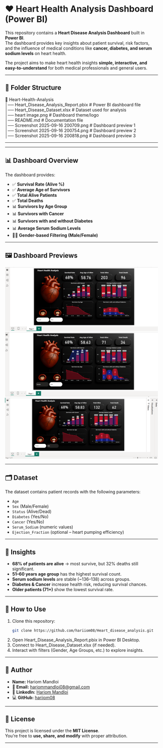 # ❤️ Heart Health Analysis Dashboard (Power BI)

This repository contains a **Heart Disease Analysis Dashboard** built in **Power BI**.  
The dashboard provides key insights about patient survival, risk factors, and the influence of medical conditions like **cancer, diabetes, and serum sodium levels** on heart health.  

The project aims to make heart health insights **simple, interactive, and easy-to-understand** for both medical professionals and general users.

---

## 📂 Folder Structure

📁 Heart-Health-Analysis  
│── Heart_Disease_Analysis_Report.pbix   # Power BI dashboard file  
│── Heart_Disease_Dataset.xlsx           # Dataset used for analysis  
│── heart image.png                      # Dashboard theme/logo  
│── README.md                            # Documentation file  
│── Screenshot 2025-09-16 200709.png     # Dashboard preview 1  
│── Screenshot 2025-09-16 200754.png     # Dashboard preview 2  
│── Screenshot 2025-09-16 200818.png     # Dashboard preview 3  

---

---

## 📊 Dashboard Overview

The dashboard provides:
- ✅ **Survival Rate (Alive %)**  
- ✅ **Average Age of Survivors**  
- ✅ **Total Alive Patients**  
- ✅ **Total Deaths**  
- 📊 **Survivors by Age Group**  
- 📊 **Survivors with Cancer**  
- 📊 **Survivors with and without Diabetes**  
- 📊 **Average Serum Sodium Levels**  
- 👩‍⚕️ **Gender-based Filtering (Male/Female)**  

---

## 🖼️ Dashboard Previews

![Dashboard Screenshot 1](Screenshot%202025-09-16%20200709.png)  
![Dashboard Screenshot 2](Screenshot%202025-09-16%20200754.png)  
![Dashboard Screenshot 3](Screenshot%202025-09-16%20200818.png)  

---

## 🗂️ Dataset

The dataset contains patient records with the following parameters:

- `Age`
- `Sex` (Male/Female)
- `Status` (Alive/Dead)
- `Diabetes` (Yes/No)
- `Cancer` (Yes/No)
- `Serum_Sodium` (numeric values)
- `Ejection_Fraction` (optional – heart pumping efficiency)

---

## 🎯 Insights

- **68% of patients are alive** → most survive, but 32% deaths still significant.  
- **51–60 years age group** has the highest survival count.  
- **Serum sodium levels** are stable (~136–138) across groups.  
- **Diabetes & Cancer** increase health risk, reducing survival chances.  
- **Older patients (71+)** show the lowest survival rate.  

---

## 🚀 How to Use

1. Clone this repository:
   ```bash
   git clone https://github.com/hariiom08/Heart_disease_analysis.git   
2. Open Heart_Disease_Analysis_Report.pbix in Power BI Desktop.
3. Connect to Heart_Disease_Dataset.xlsx (if needed).
4. Interact with filters (Gender, Age Groups, etc.) to explore insights.

---

## 👤 Author

- **Name:** Hariom Mandloi  
- 📧 **Email:** [hariommandloi08@gmail.com](mailto:hariommandloi08@gmail.com)  
- 🔗 **LinkedIn:** [Hariom Mandloi](https://www.linkedin.com/in/hariom-mandloi-6266732a3)  
- 💻 **GitHub:** [hariiom08](https://github.com/hariiom08)  

---

## 📝 License

This project is licensed under the **MIT License**.  
You’re free to **use, share, and modify** with proper attribution.  

---
